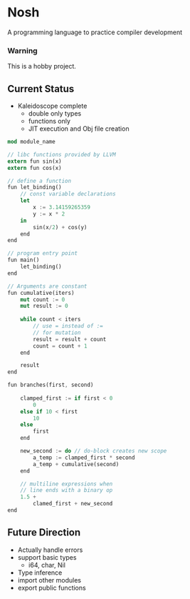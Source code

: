 # Nosh

A programming language to practice compiler development

### __Warning__
This is a hobby project.

## Current Status
* Kaleidoscope complete
  * double only types
  * functions only
  * JIT execution and Obj file creation

```rust
mod module_name

// libc functions provided by LLVM
extern fun sin(x)
extern fun cos(x)

// define a function
fun let_binding()
    // const variable declarations
    let
        x := 3.14159265359
        y := x * 2
    in
        sin(x/2) + cos(y)
    end
end

// program entry point
fun main()
    let_binding()
end

// Arguments are constant
fun cumulative(iters)
    mut count := 0
    mut result := 0 
    
    while count < iters
        // use = instead of :=
        // for mutation
        result = result + count
        count = count + 1
    end

    result
end

fun branches(first, second)
    
    clamped_first := if first < 0
        0
    else if 10 < first 
        10
    else
        first
    end

    new_second := do // do-block creates new scope
        a_temp := clamped_first * second
        a_temp + cumulative(second)
    end

    // multiline expressions when
    // line ends with a binary op
    1.5 + 
        clamed_first + new_second
end
```


## Future Direction
* Actually handle errors
* support basic types
  * i64, char, Nil
* Type inference
* import other modules
* export public functions